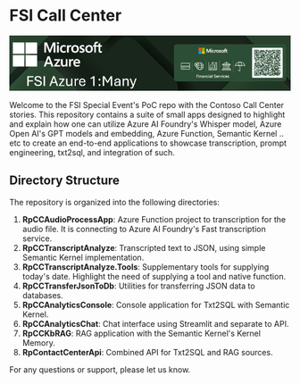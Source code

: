 # FSI Call Center

![FSI Special Event](FSI-Azure-Event.png)

Welcome to the FSI Special Event's PoC repo with the Contoso Call Center stories. This repository contains a suite of small apps designed to highlight and explain how one can utilize Azure AI Foundry's Whisper model, Azure Open AI's GPT models and embedding, Azure Function, Semantic Kernel .. etc to create an end-to-end applications to showcase transcription, prompt engineering, txt2sql, and integration of such.

## Directory Structure

The repository is organized into the following directories:

1. **RpCCAudioProcessApp**: Azure Function project to transcription for the audio file.  It is connecting to Azure AI Foundry's Fast transcription service.
2. **RpCCTranscriptAnalyze**: Transcripted text to JSON, using simple Semantic Kernel implementation.
3. **RpCCTranscriptAnalyze.Tools**: Supplementary tools for supplying today's date.  Highlight the need of supplying a tool and native function.
4. **RpCCTransferJsonToDb**: Utilities for transferring JSON data to databases.
5. **RpCCAnalyticsConsole**: Console application for Txt2SQL with Semantic Kernel.
6. **RpCCAnalyticsChat**: Chat interface using Streamlit and separate to API.
7. **RpCCKbRAG**: RAG application with the Semantic Kernel's Kernel Memory.
8. **RpContactCenterApi**: Combined API for Txt2SQL and RAG sources.

For any questions or support, please let us know.
